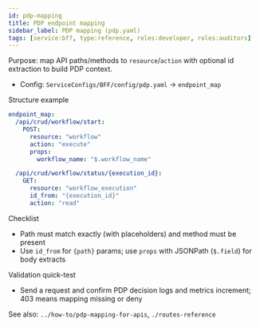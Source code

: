 ```yaml
---
id: pdp-mapping
title: PDP endpoint mapping
sidebar_label: PDP mapping (pdp.yaml)
tags: [service:bff, type:reference, roles:developer, roles:auditors]
---
```


Purpose: map API paths/methods to `resource`/`action` with optional id extraction to build PDP context.

- Config: `ServiceConfigs/BFF/config/pdp.yaml` → `endpoint_map`

Structure example
```yaml
endpoint_map:
  /api/crud/workflow/start:
    POST:
      resource: "workflow"
      action: "execute"
      props:
        workflow_name: "$.workflow_name"

  /api/crud/workflow/status/{execution_id}:
    GET:
      resource: "workflow_execution"
      id_from: "{execution_id}"
      action: "read"
```

Checklist
- Path must match exactly (with placeholders) and method must be present
- Use `id_from` for `{path}` params; use `props` with JSONPath (`$.field`) for body extracts

Validation quick-test
- Send a request and confirm PDP decision logs and metrics increment; 403 means mapping missing or deny

See also: `../how-to/pdp-mapping-for-apis`, `./routes-reference`


